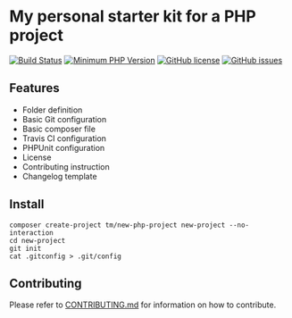 # My personal starter kit for a PHP project

[![Build Status](https://img.shields.io/badge/build-passing-brightgreen.svg)]()
[![Minimum PHP Version](https://img.shields.io/badge/php-%3E%3D%205.6-8892BF.svg?style=flat-square)](https://php.net/)
[![GitHub license](https://img.shields.io/badge/license-MIT-blue.svg)](https://raw.githubusercontent.com/tommy-muehle/php-repository-starter/master/LICENSE)
[![GitHub issues](https://img.shields.io/github/issues/tommy-muehle/php-repository-starter.svg)](https://github.com/php-repository-starter/issues)

## Features

* Folder definition
* Basic Git configuration
* Basic composer file 
* Travis CI configuration
* PHPUnit configuration
* License
* Contributing instruction
* Changelog template

## Install

```
composer create-project tm/new-php-project new-project --no-interaction
cd new-project
git init
cat .gitconfig > .git/config
```

## Contributing

Please refer to [CONTRIBUTING.md](CONTRIBUTING.md) for information on how to contribute.
